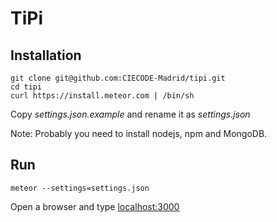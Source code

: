 # TiPi

## Installation

```
git clone git@github.com:CIECODE-Madrid/tipi.git
cd tipi
curl https://install.meteor.com | /bin/sh
```

Copy *settings.json.example* and rename it as *settings.json*

Note: Probably you need to install nodejs, npm and MongoDB.

## Run

```
meteor --settings=settings.json
```

Open a browser and type [localhost:3000](localhost:3000)

